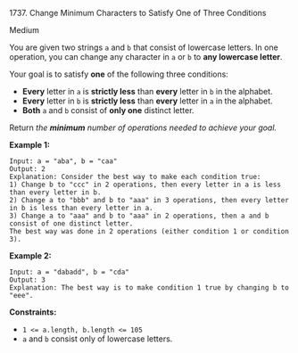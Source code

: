 1737\. Change Minimum Characters to Satisfy One of Three Conditions

Medium


You are given two strings `a` and `b` that consist of lowercase letters. In one operation, you can change any character in `a` or `b` to **any lowercase letter**.

Your goal is to satisfy **one** of the following three conditions:

-   **Every** letter in `a` is **strictly less** than **every** letter in `b` in the alphabet.
-   **Every** letter in `b` is **strictly less** than **every** letter in `a` in the alphabet.
-   **Both** `a` and `b` consist of **only one** distinct letter.

Return _the **minimum** number of operations needed to achieve your goal._

**Example 1:**

```
Input: a = "aba", b = "caa"
Output: 2
Explanation: Consider the best way to make each condition true:
1) Change b to "ccc" in 2 operations, then every letter in a is less than every letter in b.
2) Change a to "bbb" and b to "aaa" in 3 operations, then every letter in b is less than every letter in a.
3) Change a to "aaa" and b to "aaa" in 2 operations, then a and b consist of one distinct letter.
The best way was done in 2 operations (either condition 1 or condition 3).

```

**Example 2:**

```
Input: a = "dabadd", b = "cda"
Output: 3
Explanation: The best way is to make condition 1 true by changing b to "eee".

```

**Constraints:**

-   `1 <= a.length, b.length <= 105`
-   `a` and `b` consist only of lowercase letters.